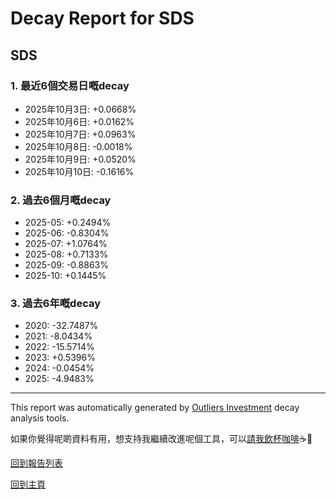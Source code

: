 # Decay Report for SDS

## SDS

### 1. 最近6個交易日嘅decay

- 2025年10月3日: +0.0668%
- 2025年10月6日: +0.0162%
- 2025年10月7日: +0.0963%
- 2025年10月8日: -0.0018%
- 2025年10月9日: +0.0520%
- 2025年10月10日: -0.1616%

### 2. 過去6個月嘅decay

- 2025-05: +0.2494%
- 2025-06: -0.8304%
- 2025-07: +1.0764%
- 2025-08: +0.7133%
- 2025-09: -0.8863%
- 2025-10: +0.1445%

### 3. 過去6年嘅decay

- 2020: -32.7487%
- 2021: -8.0434%
- 2022: -15.5714%
- 2023: +0.5396%
- 2024: -0.0454%
- 2025: -4.9483%

------------------------------
This report was automatically generated by [Outliers Investment](https://outliersecon.github.io/Outliers-Investment/) decay analysis tools.

如果你覺得呢啲資料有用，想支持我繼續改進呢個工具，可以[請我飲杯咖啡](https://buymeacoffee.com/outliersecon)☕🙏

[回到報告列表](https://outliersecon.github.io/Outliers-Investment/reports/reports_public)

[回到主頁](https://outliersecon.github.io/Outliers-Investment/)